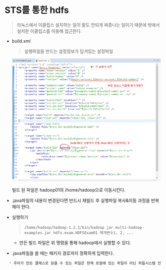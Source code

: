 # STS를 통한 hdfs

> 리눅스에서 이클립스 설치하는 일이 말도 안되게 짜증나는 일이기 때문에 밖에서 설치한 이클립스를 이용해 접근한다.

* build.xml

  > 실행파일을 만드는 설정정보가 담겨있는 설정파일

  ![](../images/build설정.png)

  빌드 된 파일은 hadoop01의 /home/hadoop으로 이동시킨다.
* .java파일의 내용이 변경된다면 반드시 재빌드 후 실행파일 복사&이동 과정을 반복해야 한다.
  
* 실행하기

  > `/home/hadoop/hadoop-1.2.1/bin/hadoop jar multi-hadoop-examples.jar hdfs.exam.HDFSExam01 매개변수1, 2, ...`

  * 만든 빌드 파일은 위 명령을 통해 hadoop에서 실행할 수 있다.
* .java파일을 쓸 때는 패키지 경로까지 정확하게 입력한다.
  
```markdown
  * 우리가 만든 클래스로 읽을 수 있는 파일은 현재 로컬에 있는 파일이 아닌 하둡시스템 안에 있는 파일들이다.
```

  